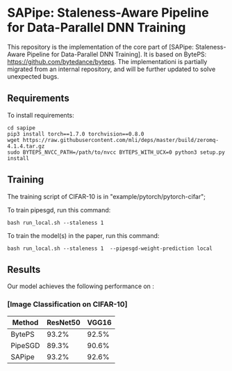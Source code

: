 
# SAPipe: Staleness-Aware Pipeline for Data-Parallel DNN Training

This repository is the implementation of the core part of [SAPipe: Staleness-Aware Pipeline for Data-Parallel DNN Training]. It is based on BytePS: https://github.com/bytedance/byteps.
The implementationi is partially migrated from an internal repository, and will be further updated to solve unexpected bugs. 

## Requirements

To install requirements:

```setup
cd sapipe
pip3 install torch==1.7.0 torchvision==0.8.0
wget https://raw.githubusercontent.com/mli/deps/master/build/zeromq-4.1.4.tar.gz
sudo BYTEPS_NVCC_PATH=/path/to/nvcc BYTEPS_WITH_UCX=0 python3 setup.py install
```

## Training
The training script of CIFAR-10 is in "example/pytorch/pytorch-cifar"; 

To train pipesgd, run this command:

```train
bash run_local.sh --staleness 1
```

To train the model(s) in the paper, run this command:

```train
bash run_local.sh --staleness 1  --pipesgd-weight-prediction local
```


## Results

Our model achieves the following performance on :

### [Image Classification on CIFAR-10]

| Method             | ResNet50        | VGG16            |
| ------------------ |---------------- | ---------------- |
| BytePS             |     93.2%         |  92.5%           |
| PipeSGD            |     89.3%         |  90.6%           | 
| SAPipe             |     93.2%         |  92.6%           |

